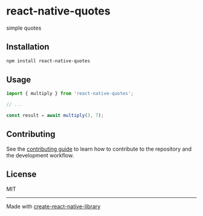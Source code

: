 # react-native-quotes

simple quotes

## Installation

```sh
npm install react-native-quotes
```

## Usage

```js
import { multiply } from 'react-native-quotes';

// ...

const result = await multiply(3, 7);
```

## Contributing

See the [contributing guide](CONTRIBUTING.md) to learn how to contribute to the repository and the development workflow.

## License

MIT

---

Made with [create-react-native-library](https://github.com/callstack/react-native-builder-bob)
